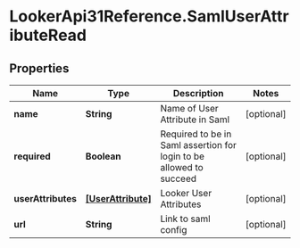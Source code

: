 # LookerApi31Reference.SamlUserAttributeRead

## Properties
Name | Type | Description | Notes
------------ | ------------- | ------------- | -------------
**name** | **String** | Name of User Attribute in Saml | [optional] 
**required** | **Boolean** | Required to be in Saml assertion for login to be allowed to succeed | [optional] 
**userAttributes** | [**[UserAttribute]**](UserAttribute.md) | Looker User Attributes | [optional] 
**url** | **String** | Link to saml config | [optional] 


